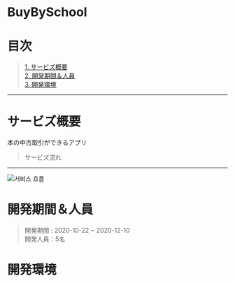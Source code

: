 # BuyBySchool


# 目次
> [1. サービズ概要](#サービズ概要)   
> [2. 開発期間＆人員](#開発期間＆人員)   
> [3. 開発環境](#開発環境)

--- 

# サービズ概要
本の中古取引ができるアプリ

> サービズ流れ
---
![서비스 흐름](https://user-images.githubusercontent.com/61931341/172324391-a399c305-30a7-4f2c-beef-51003f037fe0.JPG)

# 開発期間＆人員
> 開発期間 : 2020-10-22 ~ 2020-12-10   
> 開発人員：5名

# 開発環境



